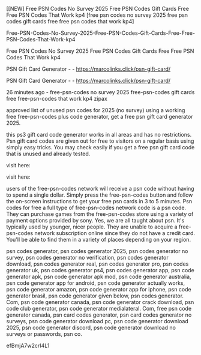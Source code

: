 [[NEW] Free PSN Codes No Survey 2025 Free PSN Codes Gift Cards Free Free PSN Codes That Work kp4 [free psn codes no survey 2025 free psn codes gift cards free free psn codes that work kp4]

Free-PSN-Codes-No-Survey-2025-Free-PSN-Codes-Gift-Cards-Free-Free-PSN-Codes-That-Work-kp4

Free PSN Codes No Survey 2025 Free PSN Codes Gift Cards Free Free PSN Codes That Work kp4

PSN Gift Card Generator - - https://marcolinks.click/psn-gift-card/

PSN Gift Card Generator - - https://marcolinks.click/psn-gift-card/

26 minutes ago - free-psn-codes no survey 2025 free-psn-codes gift cards free free-psn-codes that work kp4 zipax

approved list of unused psn codes for 2025 (no survey) using a working free free-psn-codes plus code generator, get a free psn gift card generator 2025.

this ps3 gift card code generator works in all areas and has no restrictions. Psn gift card codes are given out for free to visitors on a regular basis using simply easy tricks. You may check easily if you get a free psn gift card code that is unused and already tested.

visit here:

visit here:

users of the free-psn-codes network will receive a psn code without having to spend a single dollar. Simply press the free-psn-codes button and follow the on-screen instructions to get your free psn cards in 3 to 5 minutes. Psn codes for free a full type of free-psn-codes network code is a psn code. They can purchase games from the free-psn-codes store using a variety of payment options provided by sony. Yes, we are all taught about psn. It's typically used by younger, nicer people. They are unable to acquire a free-psn-codes network subscription online since they do not have a credit card. You'll be able to find them in a variety of places depending on your region.

psn codes generator, psn codes generator 2025, psn codes generator no survey, psn codes generator no verification, psn codes generator download, psn codes generator real, psn codes generator pro, psn codes generator uk, psn codes generator ps4, psn codes generator app, psn code generator apk, psn code generator apk mod, psn code generator australia, psn code generator app for android, psn code generator actually works, psn code generator amazon, psn code generator app for iphone, psn code generator brasil, psn code generator given below, psn codes generator. Com, psn code generator canada, psn code generator crack download, psn code club generator, psn code generator medialateral. Com, free psn code generator canada, psn card codes generator, psn card codes generator no surveys, psn code generator download pc, psn code generator download 2025, psn code generator discord, psn code generator download no surveys or passwords, psn co.

efBmjA7w2crI4L1

